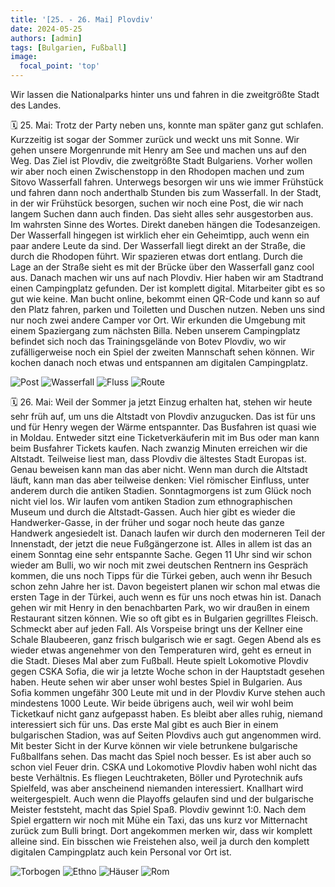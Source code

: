 ```yaml
---
title: '[25. - 26. Mai] Plovdiv'
date: 2024-05-25
authors: [admin]
tags: [Bulgarien, Fußball]
image:
  focal_point: 'top'
---
```

Wir lassen die Nationalparks hinter uns und fahren in die zweitgrößte Stadt des Landes.

<!--more-->

🗓️ 25. Mai: Trotz der Party neben uns, konnte man später ganz gut schlafen. Kurzzeitig ist sogar der Sommer zurück und weckt uns mit Sonne. Wir gehen unsere Morgenrunde mit Henry am See und machen uns auf den Weg. Das Ziel ist Plovdiv, die zweitgrößte Stadt Bulgariens. Vorher wollen wir aber noch einen Zwischenstopp in den Rhodopen machen und zum Sitovo Wasserfall fahren. Unterwegs besorgen wir uns wie immer Frühstück und fahren dann noch anderthalb Stunden bis zum Wasserfall. In der Stadt, in der wir Frühstück besorgen, suchen wir noch eine Post, die wir nach langem Suchen dann auch finden. Das sieht alles sehr ausgestorben aus. Im wahrsten Sinne des Wortes. Direkt daneben hängen die Todesanzeigen. Der Wasserfall hingegen ist wirklich eher ein Geheimtipp, auch wenn ein paar andere Leute da sind. Der Wasserfall liegt direkt an der Straße, die durch die Rhodopen führt. Wir spazieren etwas dort entlang. Durch die Lage an der Straße sieht es mit der Brücke über den Wasserfall ganz cool aus. Danach machen wir uns auf nach Plovdiv. Hier haben wir am Stadtrand einen Campingplatz gefunden. Der ist komplett digital. Mitarbeiter gibt es so gut wie keine. Man bucht online, bekommt einen QR-Code und kann so auf den Platz fahren, parken und Toiletten und Duschen nutzen. Neben uns sind nur noch zwei andere Camper vor Ort. Wir erkunden die Umgebung mit einem Spaziergang zum nächsten Billa. Neben unserem Campingplatz befindet sich noch das Trainingsgelände von Botev Plovdiv, wo wir zufälligerweise noch ein Spiel der zweiten Mannschaft sehen können. Wir kochen danach noch etwas und entspannen am digitalen Campingplatz.

<img src="Post.jpg" alt="Post" caption="">

<img src="Wasserfall.jpg" alt="Wasserfall" caption=" ">

<img src="Fluss.jpg" alt="Fluss" caption="">

<img src="Route_25.05.24.jpg" alt="Route" caption=" ">

🗓️ 26. Mai: Weil der Sommer ja jetzt Einzug erhalten hat, stehen wir heute sehr früh auf, um uns die Altstadt von Plovdiv anzugucken. Das ist für uns und für Henry wegen der Wärme entspannter. Das Busfahren ist quasi wie in Moldau. Entweder sitzt eine Ticketverkäuferin mit im Bus oder man kann beim Busfahrer Tickets kaufen. Nach zwanzig Minuten erreichen wir die Altstadt. Teilweise liest man, dass Plovdiv die ältestes Stadt Europas ist. Genau beweisen kann man das aber nicht. Wenn man durch die Altstadt läuft, kann man das aber teilweise denken: Viel römischer Einfluss, unter anderem durch die antiken Stadien. Sonntagmorgens ist zum Glück noch nicht viel los. Wir laufen vom antiken Stadion zum ethnographischen Museum und durch die Altstadt-Gassen. Auch hier gibt es wieder die Handwerker-Gasse, in der früher und sogar noch heute das ganze Handwerk angesiedelt ist. Danach laufen wir durch den moderneren Teil der Innenstadt, der jetzt die neue Fußgängerzone ist. Alles in allem ist das an einem Sonntag eine sehr entspannte Sache. Gegen 11 Uhr sind wir schon wieder am Bulli, wo wir noch mit zwei deutschen Rentnern ins Gespräch kommen, die uns noch Tipps für die Türkei geben, auch wenn ihr Besuch schon zehn Jahre her ist. Davon begeistert planen wir schon mal etwas die ersten Tage in der Türkei, auch wenn es für uns noch etwas hin ist. Danach gehen wir mit Henry in den benachbarten Park, wo wir draußen in einem Restaurant sitzen können. Wie so oft gibt es in Bulgarien gegrilltes Fleisch. Schmeckt aber auf jeden Fall. Als Vorspeise bringt uns der Kellner eine Schale Blaubeeren, ganz frisch bulgarisch wie er sagt. Gegen Abend als es wieder etwas angenehmer von den Temperaturen wird, geht es erneut in die Stadt. Dieses Mal aber zum Fußball. Heute spielt Lokomotive Plovdiv gegen CSKA Sofia, die wir ja letzte Woche schon in der Hauptstadt gesehen haben. Heute sehen wir aber unser wohl bestes Spiel in Bulgarien. Aus Sofia kommen ungefähr 300 Leute mit und in der Plovdiv Kurve stehen auch mindestens 1000 Leute. Wir beide übrigens auch, weil wir wohl beim Ticketkauf nicht ganz aufgepasst haben. Es bleibt aber alles ruhig, niemand interessiert sich für uns. Das erste Mal gibt es auch Bier in einem bulgarischen Stadion, was auf Seiten Plovdivs auch gut angenommen wird. Mit bester Sicht in der Kurve können wir viele betrunkene bulgarische Fußballfans sehen. Das macht das Spiel noch besser. Es ist aber auch so schon viel Feuer drin. CSKA und Lokomotive Plovdiv haben wohl nicht das beste Verhältnis. Es fliegen Leuchtraketen, Böller und Pyrotechnik aufs Spielfeld, was aber anscheinend niemanden interessiert. Knallhart wird weitergespielt. Auch wenn die Playoffs gelaufen sind und der bulgarische Meister feststeht, macht das Spiel Spaß. Plovdiv gewinnt 1:0. Nach dem Spiel ergattern wir noch mit Mühe ein Taxi, das uns kurz vor Mitternacht zurück zum Bulli bringt. Dort angekommen merken wir, dass wir komplett alleine sind. Ein bisschen wie Freistehen also, weil ja durch den komplett digitalen Campingplatz auch kein Personal vor Ort ist. 

<img src="Torbogen.jpg" alt="Torbogen" caption="">

<img src="Ethno.jpg" alt="Ethno" caption="">

<img src="Haeuser.jpg" alt="Häuser" caption="">

<img src="Rom.jpg" alt="Rom" caption="">